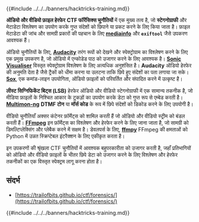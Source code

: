 {{#include ../../../banners/hacktricks-training.md}}

**ऑडियो और वीडियो फ़ाइल हेरफेर** **CTF फॉरेंसिक्स चुनौतियों** में एक मुख्य तत्व है, जो **स्टेगनोग्राफी** और मेटाडेटा विश्लेषण का उपयोग करके गुप्त संदेशों को छिपाने या प्रकट करने के लिए किया जाता है। फ़ाइल मेटाडेटा की जांच और सामग्री प्रकारों की पहचान के लिए **[mediainfo](https://mediaarea.net/en/MediaInfo)** और **`exiftool`** जैसे उपकरण आवश्यक हैं।

ऑडियो चुनौतियों के लिए, **[Audacity](http://www.audacityteam.org/)** तरंग रूपों को देखने और स्पेक्ट्रोग्राम का विश्लेषण करने के लिए एक प्रमुख उपकरण है, जो ऑडियो में एन्कोडेड पाठ को उजागर करने के लिए आवश्यक है। **[Sonic Visualiser](http://www.sonicvisualiser.org/)** विस्तृत स्पेक्ट्रोग्राम विश्लेषण के लिए अत्यधिक अनुशंसित है। **Audacity** ऑडियो हेरफेर की अनुमति देता है जैसे ट्रैकों को धीमा करना या उलटना ताकि छिपे हुए संदेशों का पता लगाया जा सके। **[Sox](http://sox.sourceforge.net/)**, एक कमांड-लाइन उपयोगिता, ऑडियो फ़ाइलों को परिवर्तित और संपादित करने में उत्कृष्ट है।

**लीस्ट सिग्निफिकेंट बिट्स (LSB)** हेरफेर ऑडियो और वीडियो स्टेगनोग्राफी में एक सामान्य तकनीक है, जो मीडिया फ़ाइलों के निश्चित आकार के टुकड़ों का उपयोग करके डेटा को गुप्त रूप से एम्बेड करती है। **[Multimon-ng](http://tools.kali.org/wireless-attacks/multimon-ng)** **DTMF टोन** या **मॉर्स कोड** के रूप में छिपे संदेशों को डिकोड करने के लिए उपयोगी है।

वीडियो चुनौतियाँ अक्सर कंटेनर फ़ॉर्मेट्स को शामिल करती हैं जो ऑडियो और वीडियो स्ट्रीम को बंडल करती हैं। **[FFmpeg](http://ffmpeg.org/)** इन फ़ॉर्मेट्स का विश्लेषण और हेरफेर करने के लिए जाना जाता है, जो सामग्री को डिमल्टिप्लेक्सिंग और प्लेबैक करने में सक्षम है। डेवलपर्स के लिए, **[ffmpy](http://ffmpy.readthedocs.io/en/latest/examples.html)** FFmpeg की क्षमताओं को Python में उन्नत स्क्रिप्टेबल इंटरैक्शन के लिए एकीकृत करता है।

इन उपकरणों की श्रृंखला CTF चुनौतियों में आवश्यक बहुपरकारीता को उजागर करती है, जहाँ प्रतिभागियों को ऑडियो और वीडियो फ़ाइलों के भीतर छिपे डेटा को उजागर करने के लिए विश्लेषण और हेरफेर तकनीकों का एक विस्तृत स्पेक्ट्रम लागू करना होता है।

## संदर्भ

- [https://trailofbits.github.io/ctf/forensics/](https://trailofbits.github.io/ctf/forensics/)

{{#include ../../../banners/hacktricks-training.md}}

